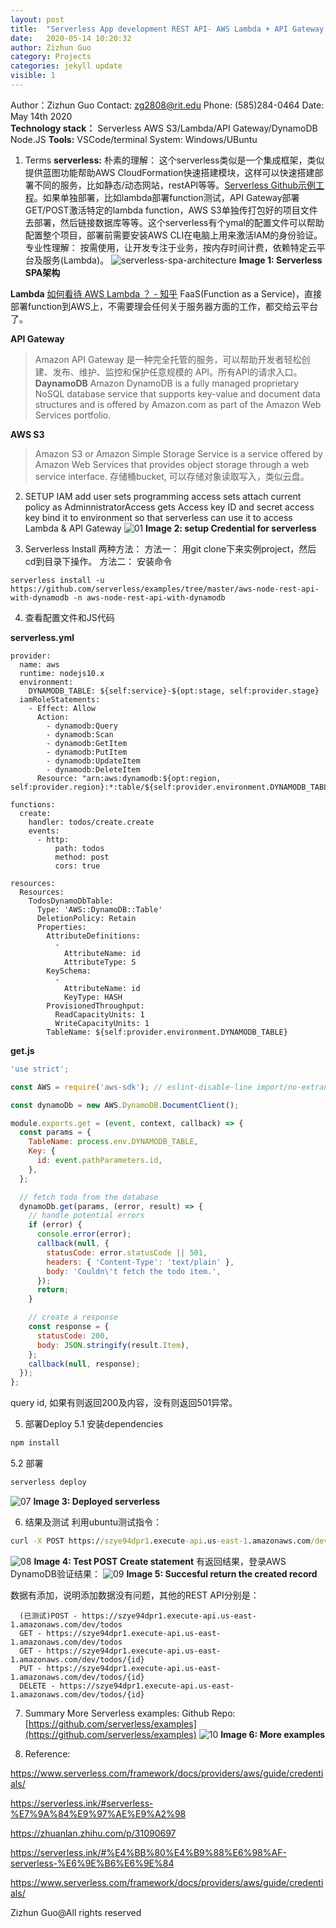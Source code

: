 ```yaml
---
layout: post
title:  "Serverless App development REST API- AWS Lambda + API Gateway + DynamoDB"
date:   2020-05-14 10:20:32
author: Zizhun Guo
category: Projects
categories: jekyll update
visible: 1
---
```


Author：Zizhun Guo
Contact: zg2808@rit.edu
Phone: (585)284-0464
Date: May 14th 2020
<br>
**Technology stack：**
Serverless
AWS S3/Lambda/API Gateway/DynamoDB
Node.JS
**Tools:**
VSCode/terminal
System:
Windows/UBuntu

1. Terms
**serverless:**
朴素的理解：
这个serverless类似是一个集成框架，类似提供蓝图功能帮助AWS CloudFormation快速搭建模块，这样可以快速搭建部署不同的服务，比如静态/动态网站，restAPI等等。[Serverless Github示例工程](https://github.com/serverless/examples)。如果单独部署，比如lambda部署function测试，API Gateway部署GET/POST激活特定的lambda function，AWS S3单独传打包好的项目文件去部署，然后链接数据库等等。这个serverless有个ymal的配置文件可以帮助配置整个项目，部署前需要安装AWS CLI在电脑上用来激活IAM的身份验证。
专业性理解：
按需使用，让开发专注于业务，按内存时间计费，依赖特定云平台及服务(Lambda)。
![serverless-spa-architecture](https://i.imgur.com/GqM0BXF.png)
**Image 1: Serverless SPA架构**

**Lambda**
[如何看待 AWS Lambda ？ - 知乎](https://www.zhihu.com/question/29490143)
FaaS(Function as a Service)，直接部署function到AWS上，不需要理会任何关于服务器方面的工作，都交给云平台了。

**API Gateway**
> Amazon API Gateway 是一种完全托管的服务，可以帮助开发者轻松创建、发布、维护、监控和保护任意规模的 API。所有API的请求入口。
**DaynamoDB**
> Amazon DynamoDB is a fully managed proprietary NoSQL database service that supports key-value and document data structures and is offered by Amazon.com as part of the Amazon Web Services portfolio. 

**AWS S3**
> Amazon S3 or Amazon Simple Storage Service is a service offered by Amazon Web Services that provides object storage through a web service interface. 
存储桶bucket, 可以存储对象读取写入，类似云盘。
2. SETUP IAM
add user
sets programming access
sets attach current policy as AdminnistratorAccess
gets Access key ID and secret access key
bind it to environment so that serverless can use it to access Lambda & API Gateway
![01](https://i.imgur.com/OmXzdWA.png)
**Image 2: setup Credential for serverless**


3. Serverless Install
两种方法：
方法一：
用git clone下来实例project，然后cd到目录下操作。
方法二：
安装命令
```
serverless install -u https://github.com/serverless/examples/tree/master/aws-node-rest-api-with-dynamodb -n aws-node-rest-api-with-dynamodb
```

4. 查看配置文件和JS代码 

**serverless.yml**
```
provider:
  name: aws
  runtime: nodejs10.x
  environment:
    DYNAMODB_TABLE: ${self:service}-${opt:stage, self:provider.stage}
  iamRoleStatements:
    - Effect: Allow
      Action:
        - dynamodb:Query
        - dynamodb:Scan
        - dynamodb:GetItem
        - dynamodb:PutItem
        - dynamodb:UpdateItem
        - dynamodb:DeleteItem
      Resource: "arn:aws:dynamodb:${opt:region, self:provider.region}:*:table/${self:provider.environment.DYNAMODB_TABLE}"
```

```
functions:
  create:
    handler: todos/create.create
    events:
      - http:
          path: todos
          method: post
          cors: true
```
```
resources:
  Resources:
    TodosDynamoDbTable:
      Type: 'AWS::DynamoDB::Table'
      DeletionPolicy: Retain
      Properties:
        AttributeDefinitions:
          -
            AttributeName: id
            AttributeType: S
        KeySchema:
          -
            AttributeName: id
            KeyType: HASH
        ProvisionedThroughput:
          ReadCapacityUnits: 1
          WriteCapacityUnits: 1
        TableName: ${self:provider.environment.DYNAMODB_TABLE}
```

**get.js**
```js
'use strict';

const AWS = require('aws-sdk'); // eslint-disable-line import/no-extraneous-dependencies

const dynamoDb = new AWS.DynamoDB.DocumentClient();

module.exports.get = (event, context, callback) => {
  const params = {
    TableName: process.env.DYNAMODB_TABLE,
    Key: {
      id: event.pathParameters.id,
    },
  };

  // fetch todo from the database
  dynamoDb.get(params, (error, result) => {
    // handle potential errors
    if (error) {
      console.error(error);
      callback(null, {
        statusCode: error.statusCode || 501,
        headers: { 'Content-Type': 'text/plain' },
        body: 'Couldn\'t fetch the todo item.',
      });
      return;
    }

    // create a response
    const response = {
      statusCode: 200,
      body: JSON.stringify(result.Item),
    };
    callback(null, response);
  });
};
```

query id, 如果有则返回200及内容，没有则返回501异常。

5. 部署Deploy
5.1 安装dependencies
```cmd
npm install
```
5.2 部署
```cmd
serverless deploy
```
![07](https://i.imgur.com/VNz5bnq.png)
**Image 3: Deployed serverless**

6. 结果及测试
利用ubuntu测试指令：
```cmd
curl -X POST https://szye94dpr1.execute-api.us-east-1.amazonaws.com/dev/todos --data '{ "text": "Zizhguo serverless" }'
```

![08](https://i.imgur.com/CAJo8y7.png)
**Image 4: Test POST Create statement**
有返回结果，登录AWS DynamoDB验证结果：
![09](https://i.imgur.com/6V2dLYE.png)
**Image 5: Succesful return the created record**

数据有添加，说明添加数据没有问题，其他的REST API分别是：
```
  (已测试)POST - https://szye94dpr1.execute-api.us-east-1.amazonaws.com/dev/todos
  GET - https://szye94dpr1.execute-api.us-east-1.amazonaws.com/dev/todos
  GET - https://szye94dpr1.execute-api.us-east-1.amazonaws.com/dev/todos/{id}
  PUT - https://szye94dpr1.execute-api.us-east-1.amazonaws.com/dev/todos/{id}
  DELETE - https://szye94dpr1.execute-api.us-east-1.amazonaws.com/dev/todos/{id}
```

7. Summary
More Serverless examples:
Github Repo: [https://github.com/serverless/examples](https://github.com/serverless/examples)
![10](https://i.imgur.com/oatAIep.png)
**Image 6: More examples**


8. Reference:

https://www.serverless.com/framework/docs/providers/aws/guide/credentials/

https://serverless.ink/#serverless-%E7%9A%84%E9%97%AE%E9%A2%98

https://zhuanlan.zhihu.com/p/31090697

https://serverless.ink/#%E4%BB%80%E4%B9%88%E6%98%AF-serverless-%E6%9E%B6%E6%9E%84

https://www.serverless.com/framework/docs/providers/aws/guide/credentials/

<tr>Zizhun Guo@All rights reserved</tr>
